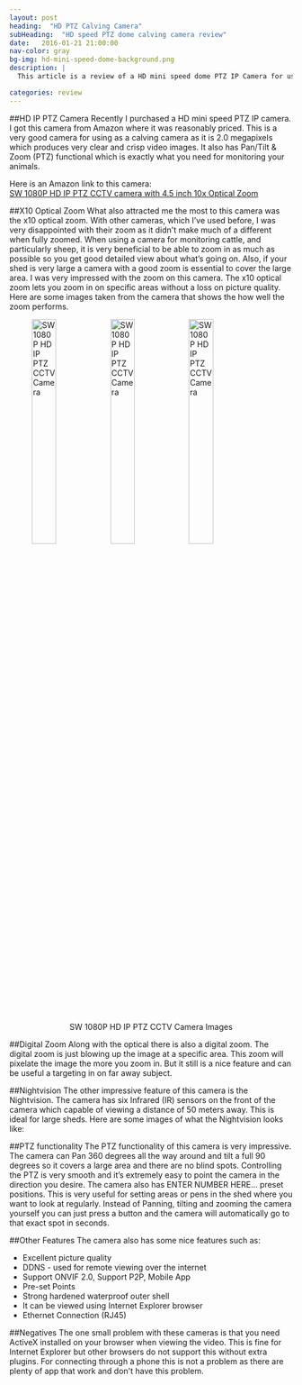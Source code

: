 ```yaml
---
layout: post
heading:  "HD PTZ Calving Camera"
subHeading:  "HD speed PTZ dome calving camera review"
date:   2016-01-21 21:00:00
nav-color: gray
bg-img: hd-mini-speed-dome-background.png
description: |
  This article is a review of a HD mini speed dome PTZ IP Camera for using as a calving camera. This article goes through the features of the Camera and rates how well the camera has performed.

categories: review
---
```


##HD IP PTZ Camera
Recently I purchased a HD mini speed PTZ IP camera. I got this camera from Amazon where it was reasonably priced. This is a very good camera for using as a calving camera as it is 2.0 megapixels which produces very clear and crisp video images. It also has Pan/Tilt & Zoom (PTZ) functional which is exactly what you need for monitoring your animals.

Here is an Amazon link to this camera:<br>
<a rel="nofollow" href="http://www.amazon.co.uk/gp/product/B012FQLPG4/ref=as_li_tl?ie=UTF8&camp=1634&creative=19450&creativeASIN=B012FQLPG4&linkCode=as2&tag=calvingcamera-21">SW 1080P HD IP PTZ CCTV camera with 4.5 inch 10x Optical Zoom</a><img src="http://ir-uk.amazon-adsystem.com/e/ir?t=calvingcamera-21&l=as2&o=2&a=B012FQLPG4" width="1" height="1" border="0" alt="" style="border:none !important; margin:0px !important;" />



##X10 Optical Zoom
What also attracted me the most to this camera was the x10 optical zoom. With other cameras, which I’ve used before, I was very disappointed with their zoom as it didn't make much of a different when fully zoomed. When using a camera for monitoring cattle, and particularly sheep, it is very beneficial to be able to zoom in as much as possible so you get good detailed view about what’s going on. Also, if your shed is very large a camera with a good zoom is essential to cover the large area.
I was very impressed with the zoom on this camera. The x10 optical zoom lets you zoom in on specific areas without a loss on picture quality. Here are some images taken from the camera that shows the how well the zoom performs.


<figure>
	<img src="{{site.baseurl}}/img/sw-speed-dome/sw-01.JPG" alt="SW 1080P HD IP PTZ CCTV Camera" style="width: 32%;">
    <img src="{{site.baseurl}}/img/sw-speed-dome/sw-02.JPG" alt="SW 1080P HD IP PTZ CCTV Camera" style="width: 32%;">
	<img src="{{site.baseurl}}/img/sw-speed-dome/sw-03.JPG" alt="SW 1080P HD IP PTZ CCTV Camera" style="width: 32%;">
  <figcaption style="text-align: center;">SW 1080P HD IP PTZ CCTV Camera Images</figcaption>
</figure>


##Digital Zoom
Along with the optical there is also a digital zoom. The digital zoom is just blowing up the image at a specific area. This zoom will pixelate the image the more you zoom in. But it still is a nice feature and can be useful a targeting in on far away subject.


##Nightvision
The other impressive feature of this camera is the Nightvision. The camera has six Infrared (IR) sensors on the front of the camera which capable of viewing a distance of 50 meters away. This is ideal for large sheds. Here are some images of what the Nightvision looks like:


##PTZ functionality
The PTZ functionality of this camera is very impressive. The camera can Pan 360 degrees all the way around and tilt a full 90 degrees so it covers a large area and there are no blind spots. Controlling the PTZ is very smooth and it’s extremely easy to point the camera in the direction you desire.
The camera also has ENTER NUMBER HERE... preset positions. This is very useful for setting areas or pens in the shed where you want to look at regularly. Instead of Panning, tilting and zooming the camera yourself you can just press a button and the camera will automatically go to that exact spot in seconds.

##Other Features
The camera also has some nice features such as:

- Excellent picture quality
- DDNS - used for remote viewing over the internet
- Support ONVIF 2.0, Support P2P, Mobile App
- Pre-set Points
- Strong hardened waterproof outer shell
- It can be viewed using Internet Explorer browser
- Ethernet Connection (RJ45)

##Negatives
The one small problem with these cameras is that you need ActiveX installed on your browser when viewing the video. This is fine for Internet Explorer but other browsers do not support this without extra plugins. For connecting through a phone this is not a problem as there are plenty of app that work and don't have this problem.
